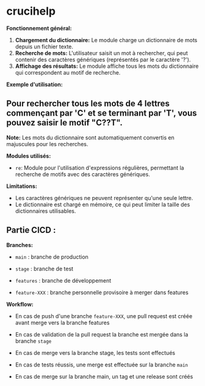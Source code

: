 # crucihelp

 **Fonctionnement général:**
 
 1. **Chargement du dictionnaire:** Le module charge un dictionnaire de mots depuis un fichier texte.
 2. **Recherche de mots:** L'utilisateur saisit un mot à rechercher, qui peut contenir des caractères génériques (représentés par le caractère '?'). 
 3. **Affichage des résultats:** Le module affiche tous les mots du dictionnaire qui correspondent au motif de recherche.
 
 **Exemple d'utilisation:**
 
## Pour rechercher tous les mots de 4 lettres commençant par 'C' et se terminant par 'T', vous pouvez saisir le motif "C??T".
 
 **Note:** Les mots du dictionnaire sont automatiquement convertis en majuscules pour les recherches.
 
 **Modules utilisés:**
 
 * `re`: Module pour l'utilisation d'expressions régulières, permettant la recherche de motifs avec des caractères génériques.
 
 **Limitations:**
 
 * Les caractères génériques ne peuvent représenter qu'une seule lettre.
 * Le dictionnaire est chargé en mémoire, ce qui peut limiter la taille des dictionnaires utilisables.


## Partie CICD :

**Branches:**

* `main` : branche de production

* `stage` : branche de test

* `features` : branche de développement

* `feature-XXX` : branche personnelle provisoire à merger dans features

**Workflow:**

* En cas de push d'une branche `feature-XXX`, une pull request est créée avant merge vers la branche features

* En cas de validation de la pull request la branche est mergée dans la branche `stage`

* En cas de merge vers la branche stage, les tests sont effectués

* En cas de tests réussis, une merge est effectuée sur la branche `main`

* En cas de merge sur la branche main, un tag et une release sont créés


